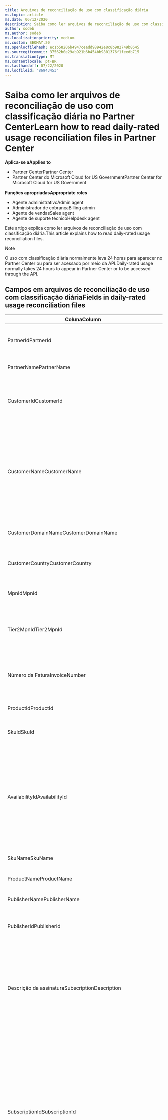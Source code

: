 ```yaml
---
title: Arquivos de reconciliação de uso com classificação diária
ms.topic: article
ms.date: 06/12/2020
description: Saiba como ler arquivos de reconciliação de uso com classificação diária no Partner Center.
author: sodeb
ms.author: sodeb
ms.localizationpriority: medium
ms.custom: SEOMAY.20
ms.openlocfilehash: ec1b58206b4947ceadd98942e8c8b982749b8645
ms.sourcegitcommit: 37562b0e29ab921b6b454bb9801376f1feedb715
ms.translationtype: MT
ms.contentlocale: pt-BR
ms.lasthandoff: 07/22/2020
ms.locfileid: "86943453"
---
```

# <a name="learn-how-to-read-daily-rated-usage-reconciliation-files-in-partner-center"></a><span data-ttu-id="fad77-103">Saiba como ler arquivos de reconciliação de uso com classificação diária no Partner Center</span><span class="sxs-lookup"><span data-stu-id="fad77-103">Learn how to read daily-rated usage reconciliation files in Partner Center</span></span>

<span data-ttu-id="fad77-104">**Aplica-se a**</span><span class="sxs-lookup"><span data-stu-id="fad77-104">**Applies to**</span></span>

- <span data-ttu-id="fad77-105">Partner Center</span><span class="sxs-lookup"><span data-stu-id="fad77-105">Partner Center</span></span>
- <span data-ttu-id="fad77-106">Partner Center do Microsoft Cloud for US Government</span><span class="sxs-lookup"><span data-stu-id="fad77-106">Partner Center for Microsoft Cloud for US Government</span></span>

<span data-ttu-id="fad77-107">**Funções apropriadas**</span><span class="sxs-lookup"><span data-stu-id="fad77-107">**Appropriate roles**</span></span>

- <span data-ttu-id="fad77-108">Agente administrativo</span><span class="sxs-lookup"><span data-stu-id="fad77-108">Admin agent</span></span>
- <span data-ttu-id="fad77-109">Administrador de cobrança</span><span class="sxs-lookup"><span data-stu-id="fad77-109">Billing admin</span></span>
- <span data-ttu-id="fad77-110">Agente de vendas</span><span class="sxs-lookup"><span data-stu-id="fad77-110">Sales agent</span></span>
- <span data-ttu-id="fad77-111">Agente de suporte técnico</span><span class="sxs-lookup"><span data-stu-id="fad77-111">Helpdesk agent</span></span>

<span data-ttu-id="fad77-112">Este artigo explica como ler arquivos de reconciliação de uso com classificação diária.</span><span class="sxs-lookup"><span data-stu-id="fad77-112">This article explains how to read daily-rated usage reconciliation files.</span></span>

>[!NOTE]
><span data-ttu-id="fad77-113">O uso com classificação diária normalmente leva 24 horas para aparecer no Partner Center ou para ser acessado por meio da API.</span><span class="sxs-lookup"><span data-stu-id="fad77-113">Daily-rated usage normally takes 24 hours to appear in Partner Center or to be accessed through the API.</span></span>

## <a name="fields-in-daily-rated-usage-reconciliation-files"></a><span data-ttu-id="fad77-114">Campos em arquivos de reconciliação de uso com classificação diária</span><span class="sxs-lookup"><span data-stu-id="fad77-114">Fields in daily-rated usage reconciliation files</span></span>

| <span data-ttu-id="fad77-115">Coluna</span><span class="sxs-lookup"><span data-stu-id="fad77-115">Column</span></span> | <span data-ttu-id="fad77-116">Descrição</span><span class="sxs-lookup"><span data-stu-id="fad77-116">Description</span></span> |
| ------ | ----------- |
| <span data-ttu-id="fad77-117">PartnerId</span><span class="sxs-lookup"><span data-stu-id="fad77-117">PartnerId</span></span> | <span data-ttu-id="fad77-118">Identificador de parceiro no formato GUID.</span><span class="sxs-lookup"><span data-stu-id="fad77-118">Partner identifier in GUID format.</span></span> |
| <span data-ttu-id="fad77-119">PartnerName</span><span class="sxs-lookup"><span data-stu-id="fad77-119">PartnerName</span></span> | <span data-ttu-id="fad77-120">Nome do parceiro.</span><span class="sxs-lookup"><span data-stu-id="fad77-120">Partner name.</span></span> |
| <span data-ttu-id="fad77-121">CustomerId</span><span class="sxs-lookup"><span data-stu-id="fad77-121">CustomerId</span></span> | <span data-ttu-id="fad77-122">Identificador exclusivo da Microsoft para o cliente no formato GUID.</span><span class="sxs-lookup"><span data-stu-id="fad77-122">Unique Microsoft identifier for the customer in GUID format.</span></span> |
| <span data-ttu-id="fad77-123">CustomerName</span><span class="sxs-lookup"><span data-stu-id="fad77-123">CustomerName</span></span> | <span data-ttu-id="fad77-124">Nome da organização do cliente, conforme relatado na Central de parceiros.</span><span class="sxs-lookup"><span data-stu-id="fad77-124">Customer's organization name as reported in Partner Center.</span></span> <span data-ttu-id="fad77-125">*Essa coluna é importante para reconciliar a fatura com as informações do sistema.*</span><span class="sxs-lookup"><span data-stu-id="fad77-125">*This column is important for reconciling the invoice with your system information.*</span></span> |
| <span data-ttu-id="fad77-126">CustomerDomainName</span><span class="sxs-lookup"><span data-stu-id="fad77-126">CustomerDomainName</span></span> | <span data-ttu-id="fad77-127">O nome de domínio do cliente.</span><span class="sxs-lookup"><span data-stu-id="fad77-127">The customer's domain name.</span></span> |
| <span data-ttu-id="fad77-128">CustomerCountry</span><span class="sxs-lookup"><span data-stu-id="fad77-128">CustomerCountry</span></span> | <span data-ttu-id="fad77-129">O país em que o cliente está localizado.</span><span class="sxs-lookup"><span data-stu-id="fad77-129">The country in which the customer is located.</span></span> |
| <span data-ttu-id="fad77-130">MpnId</span><span class="sxs-lookup"><span data-stu-id="fad77-130">MpnId</span></span> | <span data-ttu-id="fad77-131">Identificador de MPN do parceiro CSP.</span><span class="sxs-lookup"><span data-stu-id="fad77-131">MPN identifier of the CSP partner.</span></span> |
| <span data-ttu-id="fad77-132">Tier2MpnId</span><span class="sxs-lookup"><span data-stu-id="fad77-132">Tier2MpnId</span></span> | <span data-ttu-id="fad77-133">Identificador MPN do revendedor do registro para a assinatura.</span><span class="sxs-lookup"><span data-stu-id="fad77-133">MPN identifier of the reseller of record for the subscription.</span></span> |
| <span data-ttu-id="fad77-134">Número da Fatura</span><span class="sxs-lookup"><span data-stu-id="fad77-134">InvoiceNumber</span></span> | <span data-ttu-id="fad77-135">Número da fatura em que a transação especificada é exibida.</span><span class="sxs-lookup"><span data-stu-id="fad77-135">Invoice number where the specified transaction appears.</span></span> |
| <span data-ttu-id="fad77-136">ProductId</span><span class="sxs-lookup"><span data-stu-id="fad77-136">ProductId</span></span> | <span data-ttu-id="fad77-137">O identificador do produto.</span><span class="sxs-lookup"><span data-stu-id="fad77-137">The identifier for the product.</span></span> |
| <span data-ttu-id="fad77-138">SkuId</span><span class="sxs-lookup"><span data-stu-id="fad77-138">SkuId</span></span> | <span data-ttu-id="fad77-139">O identificador de um SKU específico.</span><span class="sxs-lookup"><span data-stu-id="fad77-139">The identifier for a particular SKU.</span></span> |
| <span data-ttu-id="fad77-140">AvailabilityId</span><span class="sxs-lookup"><span data-stu-id="fad77-140">AvailabilityId</span></span> | <span data-ttu-id="fad77-141">O identificador para a disponibilidade de um SKU específico.</span><span class="sxs-lookup"><span data-stu-id="fad77-141">The identifier for a particular SKU's availability.</span></span> <span data-ttu-id="fad77-142">Esta coluna mostra se a SKU está disponível para compra no país, moeda, segmento do setor, etc.</span><span class="sxs-lookup"><span data-stu-id="fad77-142">This column shows whether the SKU is available for purchase in the given country, currency, industry segment, etc.</span></span> |
| <span data-ttu-id="fad77-143">SkuName</span><span class="sxs-lookup"><span data-stu-id="fad77-143">SkuName</span></span> | <span data-ttu-id="fad77-144">O título de uma SKU em particular.</span><span class="sxs-lookup"><span data-stu-id="fad77-144">The title for a particular SKU.</span></span> |
| <span data-ttu-id="fad77-145">ProductName</span><span class="sxs-lookup"><span data-stu-id="fad77-145">ProductName</span></span> | <span data-ttu-id="fad77-146">O nome do produto.</span><span class="sxs-lookup"><span data-stu-id="fad77-146">The name of the product.</span></span> |
| <span data-ttu-id="fad77-147">PublisherName</span><span class="sxs-lookup"><span data-stu-id="fad77-147">PublisherName</span></span> | <span data-ttu-id="fad77-148">O nome do publicador.</span><span class="sxs-lookup"><span data-stu-id="fad77-148">The name of the publisher.</span></span> |
| <span data-ttu-id="fad77-149">PublisherId</span><span class="sxs-lookup"><span data-stu-id="fad77-149">PublisherId</span></span> | <span data-ttu-id="fad77-150">O identificador do Publicador no formato GUID.</span><span class="sxs-lookup"><span data-stu-id="fad77-150">The identifier of the publisher in GUID format.</span></span> |
| <span data-ttu-id="fad77-151">Descrição da assinatura</span><span class="sxs-lookup"><span data-stu-id="fad77-151">SubscriptionDescription</span></span> | <span data-ttu-id="fad77-152">O nome da oferta de serviço comprada pelo cliente, conforme definido na tabela de preços.</span><span class="sxs-lookup"><span data-stu-id="fad77-152">The name of the service offering purchased by the customer, as defined in the price list.</span></span> <span data-ttu-id="fad77-153">(Essa coluna é um campo idêntico a **offername**).</span><span class="sxs-lookup"><span data-stu-id="fad77-153">(This column is an identical field to **OfferName**).</span></span> |
| <span data-ttu-id="fad77-154">SubscriptionId</span><span class="sxs-lookup"><span data-stu-id="fad77-154">SubscriptionId</span></span> | <span data-ttu-id="fad77-155">Identificador exclusivo de uma assinatura na plataforma de faturamento da Microsoft.</span><span class="sxs-lookup"><span data-stu-id="fad77-155">Unique identifier for a subscription in the Microsoft billing platform.</span></span> <span data-ttu-id="fad77-156">Não usado para reconciliação.</span><span class="sxs-lookup"><span data-stu-id="fad77-156">Not used for reconciliation.</span></span> <span data-ttu-id="fad77-157">*Esse identificador não é o mesmo que a **ID de assinatura** no console de administração do parceiro.*</span><span class="sxs-lookup"><span data-stu-id="fad77-157">*This identifier isn't the same as the **Subscription ID** on the partner admin console.*</span></span> |
| <span data-ttu-id="fad77-158">ChargeStartDate</span><span class="sxs-lookup"><span data-stu-id="fad77-158">ChargeStartDate</span></span> | <span data-ttu-id="fad77-159">Data de início do ciclo de cobrança (exceto ao apresentar datas de dados de uso latentes anteriormente não cobrados do ciclo de cobrança anterior).</span><span class="sxs-lookup"><span data-stu-id="fad77-159">Start date of the billing cycle (except when presenting dates of previously uncharged latent usage data from the previous billing cycle).</span></span> <span data-ttu-id="fad77-160">A hora sempre é o início do dia, 0h00.</span><span class="sxs-lookup"><span data-stu-id="fad77-160">The time is always the beginning of the day, 0:00.</span></span> |
| <span data-ttu-id="fad77-161">Data final da cobrança</span><span class="sxs-lookup"><span data-stu-id="fad77-161">ChargeEndDate</span></span> | <span data-ttu-id="fad77-162">Data de término do ciclo de cobrança (exceto ao apresentar datas de dados de uso latentes anteriormente não cobrados do ciclo de cobrança anterior).</span><span class="sxs-lookup"><span data-stu-id="fad77-162">End date of billing cycle (except when presenting dates of previously uncharged latent usage data from the previous billing cycle).</span></span> <span data-ttu-id="fad77-163">A hora é sempre o fim do dia, 23:59.</span><span class="sxs-lookup"><span data-stu-id="fad77-163">The time is always the end of the day, 23:59.</span></span> |
| <span data-ttu-id="fad77-164">UsageDate</span><span class="sxs-lookup"><span data-stu-id="fad77-164">UsageDate</span></span> | <span data-ttu-id="fad77-165">Data de uso do serviço.</span><span class="sxs-lookup"><span data-stu-id="fad77-165">Date of service usage.</span></span> |
| <span data-ttu-id="fad77-166">MeterType</span><span class="sxs-lookup"><span data-stu-id="fad77-166">MeterType</span></span> | <span data-ttu-id="fad77-167">O tipo de medidor.</span><span class="sxs-lookup"><span data-stu-id="fad77-167">The type of meter.</span></span> |
| <span data-ttu-id="fad77-168">MeterCategory</span><span class="sxs-lookup"><span data-stu-id="fad77-168">MeterCategory</span></span> | <span data-ttu-id="fad77-169">O serviço de nível superior para o uso.</span><span class="sxs-lookup"><span data-stu-id="fad77-169">The top-level service for the usage.</span></span> |
| <span data-ttu-id="fad77-170">MeterId</span><span class="sxs-lookup"><span data-stu-id="fad77-170">MeterId</span></span> | <span data-ttu-id="fad77-171">O identificador do medidor que está sendo usado.</span><span class="sxs-lookup"><span data-stu-id="fad77-171">The identifier for the meter being used.</span></span> |
| <span data-ttu-id="fad77-172">MeterSubCategory</span><span class="sxs-lookup"><span data-stu-id="fad77-172">MeterSubCategory</span></span> | <span data-ttu-id="fad77-173">O tipo de serviço do Azure, que pode afetar a taxa.</span><span class="sxs-lookup"><span data-stu-id="fad77-173">The type of Azure service, which can affect the rate.</span></span> |
| <span data-ttu-id="fad77-174">MeterName</span><span class="sxs-lookup"><span data-stu-id="fad77-174">MeterName</span></span> | <span data-ttu-id="fad77-175">A unidade de medida para o medidor que está sendo consumido.</span><span class="sxs-lookup"><span data-stu-id="fad77-175">The unit of measure for the meter being consumed.</span></span> |
| <span data-ttu-id="fad77-176">MeterRegion</span><span class="sxs-lookup"><span data-stu-id="fad77-176">MeterRegion</span></span> | <span data-ttu-id="fad77-177">Esta coluna identifica o local de um data center dentro da região para serviços em que MeterRegion é aplicável e populado.</span><span class="sxs-lookup"><span data-stu-id="fad77-177">This column identifies the location of a data center within the region for services where MeterRegion is applicable and populated.</span></span> |
| <span data-ttu-id="fad77-178">Unidade</span><span class="sxs-lookup"><span data-stu-id="fad77-178">Unit</span></span> | <span data-ttu-id="fad77-179">A unidade do **nome**do recurso.</span><span class="sxs-lookup"><span data-stu-id="fad77-179">The unit of the resource **Name**.</span></span> |
| <span data-ttu-id="fad77-180">ResourceLocation</span><span class="sxs-lookup"><span data-stu-id="fad77-180">ResourceLocation</span></span> | <span data-ttu-id="fad77-181">O data center onde o medidor está em execução.</span><span class="sxs-lookup"><span data-stu-id="fad77-181">The data center where the meter is running.</span></span> |
| <span data-ttu-id="fad77-182">ConsumedService</span><span class="sxs-lookup"><span data-stu-id="fad77-182">ConsumedService</span></span> | <span data-ttu-id="fad77-183">O serviço da plataforma do Azure que você usou.</span><span class="sxs-lookup"><span data-stu-id="fad77-183">The Azure platform service that you used.</span></span> |
| <span data-ttu-id="fad77-184">ResourceGroup</span><span class="sxs-lookup"><span data-stu-id="fad77-184">ResourceGroup</span></span> | <span data-ttu-id="fad77-185">Representa um contêiner que mantém recursos relacionados para uma solução do Azure.</span><span class="sxs-lookup"><span data-stu-id="fad77-185">Represents a container that holds related resources for an Azure solution.</span></span> |
| <span data-ttu-id="fad77-186">ResourceURI</span><span class="sxs-lookup"><span data-stu-id="fad77-186">ResourceURI</span></span> | <span data-ttu-id="fad77-187">O URI do recurso que está sendo usado.</span><span class="sxs-lookup"><span data-stu-id="fad77-187">The URI of the resource being used.</span></span> |
| <span data-ttu-id="fad77-188">ChargeType</span><span class="sxs-lookup"><span data-stu-id="fad77-188">ChargeType</span></span> | <span data-ttu-id="fad77-189">O tipo de preço ou ajuste.</span><span class="sxs-lookup"><span data-stu-id="fad77-189">The type of charge or adjustment.</span></span>  |
| <span data-ttu-id="fad77-190">UnitPrice</span><span class="sxs-lookup"><span data-stu-id="fad77-190">UnitPrice</span></span> | <span data-ttu-id="fad77-191">Preço por licença, conforme publicado na lista de preços no momento da compra.</span><span class="sxs-lookup"><span data-stu-id="fad77-191">Price per license, as published in the price list at the time of purchase.</span></span> <span data-ttu-id="fad77-192">Verifique se esse preço corresponde às informações armazenadas em seu sistema de cobrança durante a reconciliação.</span><span class="sxs-lookup"><span data-stu-id="fad77-192">Make sure this price matches the information stored in your billing system during reconciliation.</span></span> |
| <span data-ttu-id="fad77-193">Quantidade</span><span class="sxs-lookup"><span data-stu-id="fad77-193">Quantity</span></span> | <span data-ttu-id="fad77-194">Número de licenças.</span><span class="sxs-lookup"><span data-stu-id="fad77-194">Number of licenses.</span></span> <span data-ttu-id="fad77-195">Verifique se esse preço corresponde às informações armazenadas em seu sistema de cobrança durante a reconciliação.</span><span class="sxs-lookup"><span data-stu-id="fad77-195">Make sure this price matches the information stored in your billing system during reconciliation.</span></span> |
| <span data-ttu-id="fad77-196">UnitType</span><span class="sxs-lookup"><span data-stu-id="fad77-196">UnitType</span></span> | <span data-ttu-id="fad77-197">O tipo de unidade em que o medidor é cobrado.</span><span class="sxs-lookup"><span data-stu-id="fad77-197">The type of unit the meter is charged in.</span></span>  |
| <span data-ttu-id="fad77-198">BillingPreTaxTotal</span><span class="sxs-lookup"><span data-stu-id="fad77-198">BillingPreTaxTotal</span></span> | <span data-ttu-id="fad77-199">Valor total de cobrança antes dos impostos.</span><span class="sxs-lookup"><span data-stu-id="fad77-199">Total billing amount before taxes.</span></span> |
| <span data-ttu-id="fad77-200">BillingCurrency</span><span class="sxs-lookup"><span data-stu-id="fad77-200">BillingCurrency</span></span> | <span data-ttu-id="fad77-201">A moeda na região geográfica do cliente.</span><span class="sxs-lookup"><span data-stu-id="fad77-201">The currency in the customer's geographic region.</span></span> |
| <span data-ttu-id="fad77-202">PricingPreTaxTotal</span><span class="sxs-lookup"><span data-stu-id="fad77-202">PricingPreTaxTotal</span></span> | <span data-ttu-id="fad77-203">O preço, antes que os impostos sejam adicionados.</span><span class="sxs-lookup"><span data-stu-id="fad77-203">The pricing, before taxes are added.</span></span> |
| <span data-ttu-id="fad77-204">PricingCurrency</span><span class="sxs-lookup"><span data-stu-id="fad77-204">PricingCurrency</span></span> | <span data-ttu-id="fad77-205">A moeda na lista de preços.</span><span class="sxs-lookup"><span data-stu-id="fad77-205">The currency in the price list.</span></span> |
| <span data-ttu-id="fad77-206">ServiceInfo1</span><span class="sxs-lookup"><span data-stu-id="fad77-206">ServiceInfo1</span></span> | <span data-ttu-id="fad77-207">O número de conexões do barramento de serviço que foram provisionadas e usadas em um determinado dia.</span><span class="sxs-lookup"><span data-stu-id="fad77-207">The number of Service Bus connections that were provisioned and used on a given day.</span></span> |
| <span data-ttu-id="fad77-208">ServiceInfo2</span><span class="sxs-lookup"><span data-stu-id="fad77-208">ServiceInfo2</span></span> | <span data-ttu-id="fad77-209">Um campo herdado que captura metadados específicos do serviço opcionais.</span><span class="sxs-lookup"><span data-stu-id="fad77-209">A legacy field that captures optional service-specific metadata.</span></span> |
| <span data-ttu-id="fad77-210">Marcações</span><span class="sxs-lookup"><span data-stu-id="fad77-210">Tags</span></span> | <span data-ttu-id="fad77-211">Representa uma organização lógica dos recursos do Azure definidos pelo usuário.</span><span class="sxs-lookup"><span data-stu-id="fad77-211">Represents a logical organization of Azure resources set by the user.</span></span> |
| <span data-ttu-id="fad77-212">AdditionalInfo</span><span class="sxs-lookup"><span data-stu-id="fad77-212">AdditionalInfo</span></span> | <span data-ttu-id="fad77-213">Informações adicionais não abordadas em outras colunas.</span><span class="sxs-lookup"><span data-stu-id="fad77-213">Any additional information not covered in other columns.</span></span> |
| <span data-ttu-id="fad77-214">EffectiveUnitPrice</span><span class="sxs-lookup"><span data-stu-id="fad77-214">EffectiveUnitPrice</span></span> | <span data-ttu-id="fad77-215">O valor real cobrado por unidade, incluindo descontos, crédito acumulado e assim por diante.</span><span class="sxs-lookup"><span data-stu-id="fad77-215">The actual value charged per unit, including any discounts, earned credit, and so on.</span></span> |
| <span data-ttu-id="fad77-216">PCToBCExchangeRate</span><span class="sxs-lookup"><span data-stu-id="fad77-216">PCToBCExchangeRate</span></span> | <span data-ttu-id="fad77-217">Taxa de câmbio aplicada para a moeda de preço à moeda de cobrança.</span><span class="sxs-lookup"><span data-stu-id="fad77-217">Exchange rate applied for pricing currency to billing currency.</span></span> |
| <span data-ttu-id="fad77-218">PCToBCExchangeRateDate</span><span class="sxs-lookup"><span data-stu-id="fad77-218">PCToBCExchangeRateDate</span></span> | <span data-ttu-id="fad77-219">A data na qual a moeda de preço para a moeda de cobrança é determinada.</span><span class="sxs-lookup"><span data-stu-id="fad77-219">The date on which the pricing currency to the billing currency is determined.</span></span> |
| <span data-ttu-id="fad77-220">EntitlementId</span><span class="sxs-lookup"><span data-stu-id="fad77-220">EntitlementId</span></span> | <span data-ttu-id="fad77-221">Representa a ID da assinatura do Azure.</span><span class="sxs-lookup"><span data-stu-id="fad77-221">Represents the Azure Subscription ID.</span></span> |
| <span data-ttu-id="fad77-222">EntitlementDescription</span><span class="sxs-lookup"><span data-stu-id="fad77-222">EntitlementDescription</span></span> | <span data-ttu-id="fad77-223">Representa o nome da ID da assinatura do Azure.</span><span class="sxs-lookup"><span data-stu-id="fad77-223">Represents the name of the Azure Subscription ID.</span></span> |
| <span data-ttu-id="fad77-224">PartnerEarnedCreditPercentage</span><span class="sxs-lookup"><span data-stu-id="fad77-224">PartnerEarnedCreditPercentage</span></span> | <span data-ttu-id="fad77-225">Exibe o PartnerEarnedCredit para o item de linha.</span><span class="sxs-lookup"><span data-stu-id="fad77-225">Displays the PartnerEarnedCredit for the line item.</span></span> <span data-ttu-id="fad77-226">O crédito acumulado será de 0 ou 15 por cento</span><span class="sxs-lookup"><span data-stu-id="fad77-226">Earned credit will be either 0 or 15 percent</span></span> |

>[!NOTE]
><span data-ttu-id="fad77-227">O uso com classificação diária normalmente leva 24 horas para aparecer no Partner Center ou para ser acessado por meio da API.</span><span class="sxs-lookup"><span data-stu-id="fad77-227">Daily-rated usage normally takes 24 hours to appear in Partner Center or to be accessed through API.</span></span>


